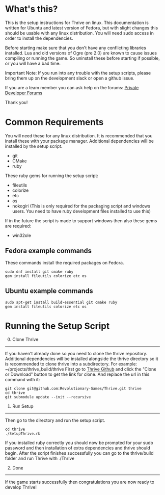 What's this?
============

This is the setup instructions for Thrive on linux. This documentation
is written for Ubuntu and latest version of Fedora, but with slight
changes this should be usable with any linux distribution. You will
need sudo access in order to install the dependencies.

Before starting make sure that you don't have any conflicting
libraries installed. Lua and old versions of Ogre (pre 2.0) are known
to cause issues compiling or running the game. So uninstall these
before starting if possible, or you will have a bad time.


Important Note: If you run into any trouble with the setup scripts, please 
bring them up on the development slack or open a github issue.

If you are a team member you can ask help on the forums:
    [Private Developer Forums](http://forum.revolutionarygamesstudio.com/)

Thank you!


Common Requirements
========================

You will need these for any linux distribution. It is recommended that
you install these with your package manager. Additional dependencies
will be installed by the setup script.

* git
* CMake
* ruby

These ruby gems for running the setup script:

* fileutils
* colorize
* etc
* os
* nokogiri (This is only required for the packaging script and windows users. 
You need to have ruby development files installed to use this)

If in the future the script is made to support windows then also these gems are required:

* win32ole

Fedora example commands
-----------------------

These commands install the required packages on Fedora.

    sudo dnf install git cmake ruby
    gem install fileutils colorize etc os


Ubuntu example commands
-----------------------

    sudo apt-get install build-essential git cmake ruby
    gem install fileutils colorize etc os


Running the Setup Script
========================

0. Clone Thrive
---------------

If you haven't already done so you need to clone the thrive
repository. Additional dependencies will be installed alongside the
thrive directory so it is recommended to clone thrive into a
subdirectory. For example: ~/projects/thrive_build/thrive First go
to [Thrive Github][thrivegh] and click the "Clone or Download" button
to get the link for clone. And replace the url in this command with it:

    git clone git@github.com:Revolutionary-Games/Thrive.git thrive
    cd thrive
    git submodule update --init --recursive
    
1. Run Setup
------------

Then go to the directory and run the setup script.

    cd thrive
    ./SetupThrive.rb
    
If you installed ruby correctly you should now be prompted for your
sudo password and then installation of extra dependencies and thrive
should begin. After the script finishes successfully you can go to the
thrive/build folder and run Thrive with ./Thrive

2. Done
-------

If the game starts successfully then congratulations you are now ready to develop Thrive!


[thrivegh]: https://github.com/Revolutionary-Games/Thrive  "Revolutionary-Games/Thrive"
